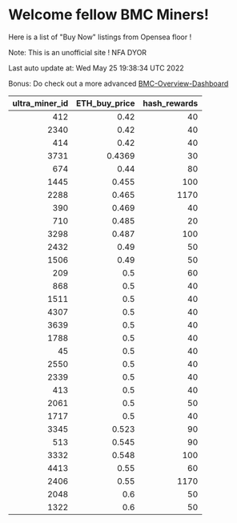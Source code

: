 # Welcome fellow BMC Miners!
Here is a list of "Buy Now" listings from Opensea floor !

Note: This is an unofficial site ! NFA DYOR

Last auto update at: Wed May 25 19:38:34 UTC 2022

Bonus: Do check out a more advanced [BMC-Overview-Dashboard](https://dune.com/defifunk/BMC-Overview-Dashboard)


|   ultra_miner_id |   ETH_buy_price |   hash_rewards |
|-----------------:|----------------:|---------------:|
|              412 |          0.42   |             40 |
|             2340 |          0.42   |             40 |
|              414 |          0.42   |             40 |
|             3731 |          0.4369 |             30 |
|              674 |          0.44   |             80 |
|             1445 |          0.455  |            100 |
|             2288 |          0.465  |           1170 |
|              390 |          0.469  |             40 |
|              710 |          0.485  |             20 |
|             3298 |          0.487  |            100 |
|             2432 |          0.49   |             50 |
|             1506 |          0.49   |             50 |
|              209 |          0.5    |             60 |
|              868 |          0.5    |             40 |
|             1511 |          0.5    |             40 |
|             4307 |          0.5    |             40 |
|             3639 |          0.5    |             40 |
|             1788 |          0.5    |             40 |
|               45 |          0.5    |             40 |
|             2550 |          0.5    |             40 |
|             2339 |          0.5    |             40 |
|              413 |          0.5    |             40 |
|             2061 |          0.5    |             50 |
|             1717 |          0.5    |             40 |
|             3345 |          0.523  |             90 |
|              513 |          0.545  |             90 |
|             3332 |          0.548  |            100 |
|             4413 |          0.55   |             60 |
|             2406 |          0.55   |           1170 |
|             2048 |          0.6    |             50 |
|             1322 |          0.6    |             50 |